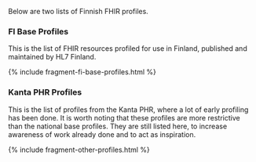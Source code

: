 Below are two lists of Finnish FHIR profiles.

### FI Base Profiles

This is the list of FHIR resources profiled for use in Finland, published and maintained by HL7
Finland.

{% include fragment-fi-base-profiles.html %}

### Kanta PHR Profiles

This is the list of profiles from the Kanta PHR, where a lot of early profiling has been done.
It is worth noting that these profiles are more restrictive than the national base profiles. They
are still listed here, to increase awareness of work already done and to act as inspiration.

{% include fragment-other-profiles.html %}
